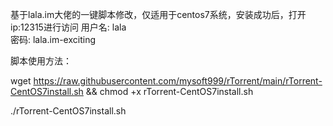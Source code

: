 基于lala.im大佬的一键脚本修改，仅适用于centos7系统，安装成功后，打开ip:12315进行访问
用户名: lala                         
密码: lala.im-exciting  

脚本使用方法：

wget https://raw.githubusercontent.com/mysoft999/rTorrent/main/rTorrent-CentOS7install.sh && chmod +x rTorrent-CentOS7install.sh

./rTorrent-CentOS7install.sh
